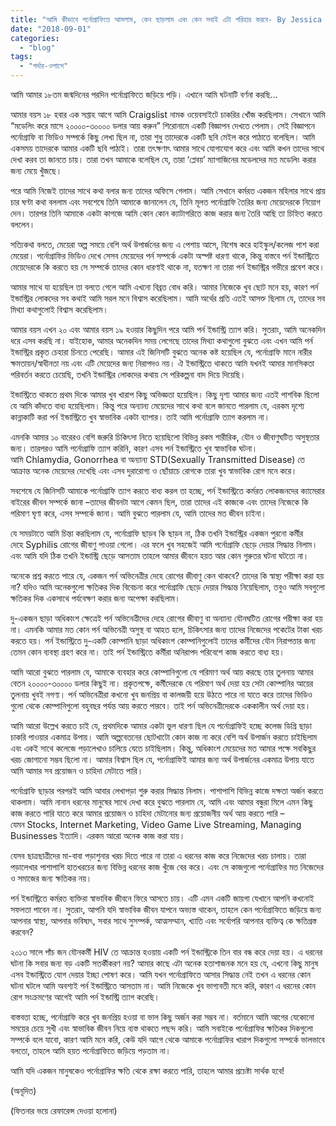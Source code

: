 ```yaml
---
title: "আমি কীভাবে পর্নোগ্রাফিতে আসলাম, কেন ছাড়লাম এবং কেন সবাই এটা পরিহার করবে- By Jessica Mendes"
date: "2018-09-01"
categories: 
  - "blog"
tags: 
  - "পর্দার-ওপাশে"
---
```


আমি আমার ১৮তম জন্মদিনের পরদিন পর্নোগ্রাফিতে জড়িয়ে পড়ি। এখানে আমি ঘটনাটি বর্ণনা করছি...

আমার বয়স ১৮ হবার এক সপ্তাহ আগে আমি Craigslist নামক ওয়েবসাইটে চাকরির খোঁজ করছিলাম। সেখানে আমি “মডেলিং করে মাসে ২০০০০-৩০০০০ ডলার আয় করুন” শিরোনামে একটি বিজ্ঞাপন দেখতে পেলাম। সেই বিজ্ঞাপনে পর্নোগ্রাফি বা ভিডিও সম্পর্কে কিছু লেখা ছিল না, তারা শুধু তাদেরকে একটি ছবি মেইল করে পাঠাতে বলেছিল। আমি একসময় তাদেরকে আমার একটি ছবি পাঠাই। তারা তৎক্ষণাৎ আমার সাথে যোগাযোগ করে এবং আমি কখন তাদের সাথে দেখা করব তা জানতে চায়। তারা তখন আমাকে বলেছিল যে, তারা ‘প্লেবয়’ ম্যাগাজিনের মডেলদের মত মডেলিং করার জন্য মেয়ে খুঁজছে।

পরে আমি নিজেই তাদের সাথে কথা বলার জন্য তাদের অফিসে গেলাম। আমি সেখানে কর্মরত একজন মহিলার সাথে প্রায় চার ঘণ্টা কথা বললাম এবং সবশেষে তিনি আমাকে জানালেন যে, তিনি মূলত পর্নোগ্রাফি তৈরির জন্য মেয়েদেরকে নিয়োগ দেন। তারপর তিনি আমাকে একটা কাগজে আমি কোন কোন ক্যাটাগরিতে কাজ করার জন্য তৈরি আছি তা চিহ্নিত করতে বললেন।

সত্যিকথা বলতে, মেয়েরা অল্প সময়ে বেশি অর্থ উপার্জনের জন্য এ পেশায় আসে, বিশেষ করে হাইস্কুল/কলেজ পাশ করা মেয়েরা। পর্নোগ্রাফির ভিডিও দেখে সেসব মেয়েদের পর্ন সম্পর্কে একটা অস্পষ্ট ধারণা থাকে, কিন্তু বাস্তবে পর্ন ইন্ডাস্ট্রিতে মেয়েদেরকে কি করতে হয় সে সম্পর্কে তাদের কোন ধারণাই থাকে না, যতক্ষণ না তারা পর্ন ইন্ডাস্ট্রির গভীরে প্রবেশ করে।

আমার সাথে যা হয়েছিল তা বলতে গেলে আমি এখনো বিব্রত বোধ করি। আমার নিজেকে খুব ছোট মনে হয়, কারণ পর্ন ইন্ডাস্ট্রির লোকদের সব কথাই আমি সরল মনে বিশ্বাস করেছিলাম। আমি অর্থের প্রতি এতই আসক্ত ছিলাম যে, তাদের সব মিথ্যা কথাগুলোই বিশ্বাস করেছিলাম।

আমার বয়স এখন ২০ এবং আমার বয়স ১৯ হওয়ার কিছুদিন পরে আমি পর্ন ইন্ডাস্ট্রি ত্যাগ করি। সুতরাং, আমি অনেকদিন ধরে এসব করছি না। যাইহোক, আমার অনেকদিন সময় লেগেছে তাদের মিথ্যা কথাগুলো বুঝতে এবং এখন আমি পর্ন ইন্ডাস্ট্রির প্রকৃত চেহারা চিনতে পেরেছি। আমার এই জিনিসটি বুঝতে অনেক কষ্ট হয়েছিল যে, পর্নোগ্রাফি মানে নারীর ক্ষমতায়ন/স্বাধীনতা নয় এবং এটি মেয়েদের জন্য নিরাপদও নয়। ঐ ইন্ডাস্ট্রিতে থাকতে আমি যখনই আমার মানসিকতা পরিবর্তন করতে চেয়েছি, তখনি ইন্ডাস্ট্রির লোকদের কথায় সে পরিকল্পনা বাদ দিয়ে দিয়েছি।

ইন্ডাস্ট্রিতে থাকতে প্রথম দিকে আমার খুব খারাপ কিছু অভিজ্ঞতা হয়েছিল। কিছু দৃশ্য আমার জন্য এতই পাশবিক ছিলো যে আমি কাঁদতে বাধ্য হয়েছিলাম। কিন্তু পরে অন্যান্য মেয়েদের সাথে কথা বলে জানতে পারলাম যে, এরকম দৃশ্যে কান্নাকাটি করা পর্ন ইন্ডাস্ট্রিতে খুব স্বাভাবিক একটা ব্যাপার। তাই আমি পর্নোগ্রাফি ত্যাগ করলাম না।

এমনকি আমার ১০ বারেরও বেশি জরুরি চিকিৎসা নিতে হয়েছিলো বিভিন্ন রকম শারীরিক, যৌন ও জীবাণুঘটিত অসুস্থতার জন্য। তারপরও আমি পর্নোগ্রাফি ত্যাগ করিনি, কারণ এসব পর্ন ইন্ডাস্ট্রিতে খুব স্বাভাবিক ঘটনা। আমি Chlamydia, Gonorrhea বা অন্যান্য STD(Sexually Transmitted Disease) তে আক্রান্ত অনেক মেয়েদের দেখেছি এবং এসব দুরারোগ্য ও ছোঁয়াচে রোগকে তারা খুব স্বাভাবিক রোগ মনে করে।

সবশেষে যে জিনিসটি আমাকে পর্নোগ্রাফি ত্যাগ করতে বাধ্য করল তা হচ্ছে, পর্ন ইন্ডাস্ট্রিতে কর্মরত লোকজনদের ক্যামেরার বাইরের জীবন সম্পর্কে জানা –তাদের জীবনটা আগে কেমন ছিল, তারা তাদের এই কাজকে এবং তাদের নিজেকে কি পরিমাণ ঘৃণা করে, এসব সম্পর্কে জানা। আমি বুঝতে পারলাম যে, আমি তাদের মত জীবন চাইনা।

যে সময়টাতে আমি চিন্তা করছিলাম যে, পর্নোগ্রাফি ছাড়ব কি ছাড়ব না, ঠিক তখনি ইন্ডাস্ট্রির একজন পুরনো কর্মীর দেহে Syphilis রোগের জীবাণু পাওয়া গেলো। এর ফলে খুব সহজেই আমি পর্নোগ্রাফি ছেড়ে দেয়ার সিদ্ধান্ত নিলাম। এবং আমি যদি ঠিক তখনি ইন্ডাস্ট্রি ছেড়ে আসতাম তাহলে আমার জীবনে হয়ত আর কোন গুরুতর ঘটনা ঘটতো না।

অনেকে প্রশ্ন করতে পারে যে, একজন পর্ন অভিনেত্রীর দেহে রোগের জীবাণু কেন থাকবে? তাদের কি স্বাস্থ্য পরীক্ষা করা হয় না? যদিও আমি অনেকগুলো ক্ষতিকর দিক বিবেচনা করে পর্নোগ্রাফি ছেড়ে দেয়ার সিদ্ধান্ত নিয়েছিলাম, তবুও আমি সবগুলো ক্ষতিকর দিক একসাথে পর্যবেক্ষণ করার জন্য অপেক্ষা করছিলাম।

দু-একজন ছাড়া অধিকাংশ ক্ষেত্রেই পর্ন অভিনেত্রীদের দেহে রোগের জীবাণু বা অন্যান্য যৌনঘটিত রোগের পরীক্ষা করা হয় না। এমনকি আমার মত কোন পর্ন অভিনেত্রী অসুস্থ বা আহত হলে, চিকিৎসার জন্য তাদের নিজেদের পকেটের টাকা খরচ করতে হয়। পর্ন ইন্ডাস্ট্রিতে দু-একটি কোম্পানি ছাড়া অধিকাংশ কোম্পানিগুলোই তাদের কর্মীদের যৌন নিরাপত্তার জন্য তেমন কোন ব্যবস্থা গ্রহণ করে না। তাই পর্ন ইন্ডাস্ট্রিতে কর্মীরা অনিরাপদ পরিবেশে কাজ করতে বাধ্য হয়।

আমি আরো বুঝতে পারলাম যে, আমাকে ব্যবহার করে কোম্পানিগুলো যে পরিমাণ অর্থ আয় করছে তার তুলনায় আমার বেতন ২০০০০-৩০০০০ ডলার কিছুই না। প্রকৃতপক্ষে, কর্মীদেরকে যে পরিমাণ অর্থ দেয়া হয় সেটা কোম্পানির আয়ের তুলনায় খুবই নগণ্য। পর্ন অভিনেত্রীরা কখনো খুব জনপ্রিয় বা কালজয়ী হয়ে উঠতে পারে না যাতে করে তাদের ভিডিও গুলো থেকে কোম্পানিগুলো বহুবছর পর্যন্ত আয় করতে পারবে। তাই পর্ন অভিনেত্রীদেরকে এককালীন অর্থ দেয়া হয়।

আমি আরো উল্লেখ করতে চাই যে, প্রথমদিকে আমার একটা ভুল ধারণা ছিল যে পর্নোগ্রাফিই হচ্ছে কলেজ ডিগ্রি ছাড়া চাকরি পাওয়ার একমাত্র উপায়। আমি অল্পবেতনের ছোটখাটো কোন কাজ না করে বেশি অর্থ উপার্জন করতে চাইছিলাম এবং একই সাথে কলেজে পড়ালেখাও চালিয়ে যেতে চাইছিলাম। কিন্তু, অধিকাংশ মেয়েদের মত আমার পক্ষে সবকিছুর খরচ জোগানো সম্ভব ছিলো না। আমার বিশ্বাস ছিল যে, পর্নোগ্রাফিই আমার জন্য অর্থ উপার্জনের একমাত্র উপায় যাতে আমি আমার সব প্রয়োজন ও চাহিদা মেটাতে পারি।

পর্নোগ্রাফি ছাড়ার পরপরই আমি আবার লেখাপড়া শুরু করার সিদ্ধান্ত নিলাম। পাশাপাশি বিভিন্ন কাজে দক্ষতা অর্জন করতে থাকলাম। আমি নানান ধরনের মানুষের সাথে দেখা করে বুঝতে পারলাম যে, আমি এবং আমার বন্ধুরা মিলে এমন কিছু কাজ করতে পারি যাতে করে আমার প্রয়োজন ও চাহিদা মেটানোর জন্য প্রয়োজনীয় অর্থ আয় করতে পারি –যেমন Stocks, Internet Marketing, Video Game Live Streaming, Managing Businesses ইত্যাদি। এরকম আরো অনেক কাজ করা যায়।

যেসব ছাত্রছাত্রীদের মা-বাবা পড়াশুনার খরচ দিতে পারে না তারা এ ধরনের কাজ করে নিজেদের খরচ চালায়। তারা পড়ালেখার পাশাপাশি হাতখরচের জন্য বিভিন্ন ধরনের কাজ খুঁজে বের করে। এবং সে কাজগুলো পর্নোগ্রাফির মত নিজেদের ও সমাজের জন্য ক্ষতিকর নয়।

পর্ন ইন্ডাস্ট্রিতে কর্মরত ব্যক্তিরা স্বাভাবিক জীবনে ফিরে আসতে চায়। এটি এমন একটি জায়গা যেখানে আপনি কখনোই সফলতা পাবেন না। সুতরাং, আপনি যদি স্বাভাবিক জীবন যাপনে অভ্যস্ত থাকেন, তাহলে কেন পর্নোগ্রাফিতে জড়িয়ে জন্য আপনার স্বাস্থ্য, আপনার ভবিষ্যৎ, সবার সাথে সুসম্পর্ক, আত্মসম্মান, খ্যাতি এবং সর্বোপরি আপনার ব্যক্তিত্ব কে ক্ষতিগ্রস্ত করবেন?

২০১৩ সালে পাঁচ জন যৌনকর্মী HIV তে আক্রান্ত হওয়ায় একটি পর্ন ইন্ডাস্ট্রিকে তিন বার বন্ধ করে দেয়া হয়। এ ধরনের ঘটনা কি সবার জন্য বড় একটি সতর্কীকরণ নয়? আমার কাছে এটা অনেক হতাশাজনক মনে হয় যে, এখনো কিছু মানুষ এসব ইন্ডাস্ট্রিতে যোগ দেয়ার ইচ্ছা পোষণ করে। আমি যখন পর্নোগ্রাফিতে আসার সিদ্ধান্ত নেই তখন এ ধরনের কোন ঘটনা ঘটলে আমি অবশ্যই পর্ন ইন্ডাস্ট্রিতে আসতাম না। আমি নিজেকে খুব ভাগ্যবতী মনে করি, কারণ এ ধরনের কোন রোগ সংক্রমণের আগেই আমি পর্ন ইন্ডাস্ট্রি ত্যাগ করেছি।

বাস্তবতা হচ্ছে, পর্নোগ্রাফি করে খুব জনপ্রিয় হওয়া বা ভাল কিছু অর্জন করা সম্ভব না। বর্তমানে আমি আগের যেকোনো সময়ের চেয়ে সুখী এবং স্বাভাবিক জীবন নিয়ে ব্যস্ত থাকতে পছন্দ করি। আমি সবাইকে পর্নোগ্রাফির ক্ষতিকর দিকগুলো সম্পর্কে বলে যাবো, কারণ আমি মনে করি, কেউ যদি আগে থেকে আমাকে পর্নোগ্রাফির খারাপ দিকগুলো সম্পর্কে ভালভাবে বলতো, তাহলে আমি হয়ত পর্নোগ্রাফিতে জড়িয়ে পড়তাম না।

আমি যদি একজন মানুষকেও পর্নোগ্রাফির ক্ষতি থেকে রক্ষা করতে পারি, তাহলে আমার প্রচেষ্টা সার্থক হবে!

(অনূদিত)

(ফিতনার ভয়ে রেফারেন্স দেওয়া হলোনা)
